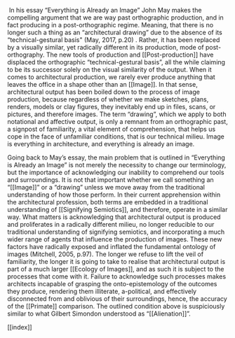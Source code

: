    In his essay “Everything is Already an Image” John May makes the compelling argument that we are way past orthographic production, and in fact producing in a post-orthographic regime. Meaning, that there is no longer such a thing as an “architectural drawing” due to the absence of its “technical-gestural basis" (May, 2017, p.20) . Rather, it has been replaced by a visually similar, yet radically different in its production, mode of post-orthography. The new tools of production and [[Post-production]] have displaced the orthographic “technical-gestural basis”, all the while claiming to be its successor solely on the visual similarity of the output. When it comes to architectural production, we rarely ever produce anything that leaves the office in a shape other than an [[Image]]. In that sense, architectural output has been boiled down to the process of image production, because regardless of whether we make sketches, plans, renders, models or clay figures, they inevitably end up in files, scans, or pictures, and therefore images. The term “drawing”, which we apply to both notational and affective output, is only a remnant from an orthographic past, a signpost of familiarity, a vital element of comprehension, that helps us cope in the face of unfamiliar conditions, that is our technical milieu. Image is everything in architecture, and everything is already an image.

  Going back to May’s essay, the main problem that is outlined in “Everything is Already an Image” is not merely the necessity to change our terminology, but the importance of acknowledging our inability to comprehend our tools and surroundings. It is not that important whether we call something an “[[Image]]” or a “drawing” unless we move away from the traditional understanding of how those perform. In their current apprehension within the architectural profession, both terms are embedded in a traditional understanding of [[Signifying Semiotics]], and therefore, operate in a similar way. What matters is acknowledging that architectural output is produced and proliferates in a radically different milieu, no longer reducible to our traditional understanding of signifying semiotics, and incorporating a much wider range of agents that influence the production of images. These new factors have radically exposed and inflated the fundamental ontology of images (Mitchell, 2005, p.97). The longer we refuse to lift the veil of familiarity, the longer it is going to take to realise that architectural output is part of a much larger [[Ecology of Images]], and as such it is subject to the processes that come with it. Failure to acknowledge such processes makes architects incapable of grasping the onto-epistemology of the outcomes they produce, rendering them illiterate, a-political, and effectively disconnected from and oblivious of their surroundings, hence, the accuracy of the [[Primate]] comparison. The outlined condition above is suspiciously similar to what Gilbert Simondon understood as “[[Alienation]]”. 

[[index]] 